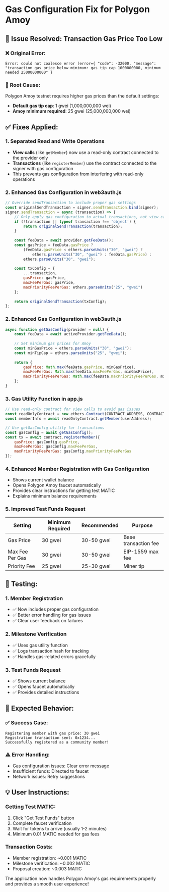 # Gas Configuration Fix for Polygon Amoy

## 🔧 **Issue Resolved: Transaction Gas Price Too Low**

### ❌ **Original Error:**
```
Error: could not coalesce error (error={ "code": -32000, "message": "transaction gas price below minimum: gas tip cap 1000000000, minimum needed 25000000000" }
```

### 🎯 **Root Cause:**
Polygon Amoy testnet requires higher gas prices than the default settings:
- **Default gas tip cap**: 1 gwei (1,000,000,000 wei)
- **Amoy minimum required**: 25 gwei (25,000,000,000 wei)

## ✅ **Fixes Applied:**

### 1. **Separated Read and Write Operations**
- **View calls** (like `getMember`) now use a read-only contract connected to the provider only
- **Transactions** (like `registerMember`) use the contract connected to the signer with gas configuration
- This prevents gas configuration from interfering with read-only operations

### 2. **Enhanced Gas Configuration in web3auth.js**
```javascript
// Override sendTransaction to include proper gas settings
const originalSendTransaction = signer.sendTransaction.bind(signer);
signer.sendTransaction = async (transaction) => {
    // Only apply gas configuration to actual transactions, not view calls
    if (!transaction || typeof transaction !== 'object') {
        return originalSendTransaction(transaction);
    }
    
    const feeData = await provider.getFeeData();
    const gasPrice = feeData.gasPrice ? 
        (feeData.gasPrice < ethers.parseUnits("30", "gwei") ? 
            ethers.parseUnits("30", "gwei") : feeData.gasPrice) : 
        ethers.parseUnits("30", "gwei");
    
    const txConfig = {
        ...transaction,
        gasPrice: gasPrice,
        maxFeePerGas: gasPrice,
        maxPriorityFeePerGas: ethers.parseUnits("25", "gwei")
    };
    
    return originalSendTransaction(txConfig);
};
```

### 2. **Enhanced Gas Configuration in web3auth.js**
```javascript
async function getGasConfig(provider = null) {
    const feeData = await activeProvider.getFeeData();
    
    // Set minimum gas prices for Amoy
    const minGasPrice = ethers.parseUnits("30", "gwei");
    const minTipCap = ethers.parseUnits("25", "gwei");
    
    return {
        gasPrice: Math.max(feeData.gasPrice, minGasPrice),
        maxFeePerGas: Math.max(feeData.maxFeePerGas, minGasPrice),
        maxPriorityFeePerGas: Math.max(feeData.maxPriorityFeePerGas, minTipCap)
    };
}
```

### 3. **Gas Utility Function in app.js**
```javascript
// Use read-only contract for view calls to avoid gas issues
const readOnlyContract = new ethers.Contract(CONTRACT_ADDRESS, CONTRACT_ABI, provider);
const memberInfo = await readOnlyContract.getMember(userAddress);

// Use getGasConfig utility for transactions
const gasConfig = await getGasConfig();
const tx = await contract.registerMember({
    gasPrice: gasConfig.gasPrice,
    maxFeePerGas: gasConfig.maxFeePerGas,
    maxPriorityFeePerGas: gasConfig.maxPriorityFeePerGas
});
```

### 4. **Enhanced Member Registration with Gas Configuration**
- Shows current wallet balance
- Opens Polygon Amoy faucet automatically
- Provides clear instructions for getting test MATIC
- Explains minimum balance requirements

### 5. **Improved Test Funds Request**

| Setting | Minimum Required | Recommended | Purpose |
|---------|------------------|-------------|---------|
| Gas Price | 30 gwei | 30-50 gwei | Base transaction fee |
| Max Fee Per Gas | 30 gwei | 30-50 gwei | EIP-1559 max fee |
| Priority Fee | 25 gwei | 25-30 gwei | Miner tip |

## 🧪 **Testing:**

### 1. **Member Registration**
- ✅ Now includes proper gas configuration
- ✅ Better error handling for gas issues
- ✅ Clear user feedback on failures

### 2. **Milestone Verification**
- ✅ Uses gas utility function
- ✅ Logs transaction hash for tracking
- ✅ Handles gas-related errors gracefully

### 3. **Test Funds Request**
- ✅ Shows current balance
- ✅ Opens faucet automatically
- ✅ Provides detailed instructions

## 🎯 **Expected Behavior:**

### ✅ **Success Case:**
```
Registering member with gas price: 30 gwei
Registration transaction sent: 0x1234...
Successfully registered as a community member!
```

### ⚠️ **Error Handling:**
- Gas configuration issues: Clear error message
- Insufficient funds: Directed to faucet
- Network issues: Retry suggestions

## 💡 **User Instructions:**

### **Getting Test MATIC:**
1. Click "Get Test Funds" button
2. Complete faucet verification
3. Wait for tokens to arrive (usually 1-2 minutes)
4. Minimum 0.01 MATIC needed for gas fees

### **Transaction Costs:**
- Member registration: ~0.001 MATIC
- Milestone verification: ~0.002 MATIC  
- Proposal creation: ~0.003 MATIC

The application now handles Polygon Amoy's gas requirements properly and provides a smooth user experience!
